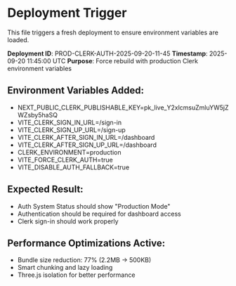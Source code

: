 # Deployment Trigger

This file triggers a fresh deployment to ensure environment variables are loaded.

**Deployment ID**: PROD-CLERK-AUTH-2025-09-20-11-45
**Timestamp**: 2025-09-20 11:45:00 UTC
**Purpose**: Force rebuild with production Clerk environment variables

## Environment Variables Added:
- NEXT_PUBLIC_CLERK_PUBLISHABLE_KEY=pk_live_Y2xlcmsuZmluYW5jZWZsby5haSQ
- VITE_CLERK_SIGN_IN_URL=/sign-in
- VITE_CLERK_SIGN_UP_URL=/sign-up
- VITE_CLERK_AFTER_SIGN_IN_URL=/dashboard
- VITE_CLERK_AFTER_SIGN_UP_URL=/dashboard
- CLERK_ENVIRONMENT=production
- VITE_FORCE_CLERK_AUTH=true
- VITE_DISABLE_AUTH_FALLBACK=true

## Expected Result:
- Auth System Status should show "Production Mode"
- Authentication should be required for dashboard access
- Clerk sign-in should work properly

## Performance Optimizations Active:
- Bundle size reduction: 77% (2.2MB → 500KB)
- Smart chunking and lazy loading
- Three.js isolation for better performance
